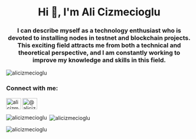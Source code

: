 <h1 align="center">Hi 👋, I'm Ali Cizmecioglu</h1>
<h3 align="center">I can describe myself as a technology enthusiast who is devoted to installing nodes in testnet and blockchain projects. This exciting field attracts me from both a technical and theoretical perspective, and I am constantly working to improve my knowledge and skills in this field.</h3>

<p align="left"> <img src="https://komarev.com/ghpvc/?username=alicizmecioglu&label=Profile%20views&color=0e75b6&style=flat" alt="alicizmecioglu" /> </p>

<h3 align="left">Connect with me:</h3>
<p align="left">
<a href="https://twitter.com/alicizmecioglu" target="blank"><img align="center" src="https://raw.githubusercontent.com/rahuldkjain/github-profile-readme-generator/master/src/images/icons/Social/twitter.svg" alt="alicizmecioglu" height="30" width="40" /></a>
<a href="https://medium.com/@alicizmecioglu" target="blank"><img align="center" src="https://raw.githubusercontent.com/rahuldkjain/github-profile-readme-generator/master/src/images/icons/Social/medium.svg" alt="@alicizmecioglu" height="30" width="40" /></a>
</p>

<p><img align="left" src="https://github-readme-stats.vercel.app/api/top-langs?username=alicizmecioglu&show_icons=true&locale=en&layout=compact" alt="alicizmecioglu" /></p>

<p>&nbsp;<img align="center" src="https://github-readme-stats.vercel.app/api?username=alicizmecioglu&show_icons=true&locale=en" alt="alicizmecioglu" /></p>

<p><img align="center" src="https://github-readme-streak-stats.herokuapp.com/?user=alicizmecioglu&" alt="alicizmecioglu" /></p>

